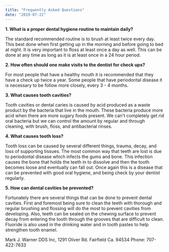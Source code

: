 ```yaml
---
title: "Frequently Asked Questions"
date: "2019-07-22"
---
```


**1. What is a proper dental hygiene routine to maintain daily?**

The standard recommended routine is to brush at least twice every day. This best done when first getting up in the morning and before going to bed at night. It is very important to floss at least once a day as well. This can be done at any time as long as it is at least once in a 24 hour period.

**2. How often should one make visits to the dentist for check ups?**

For most people that have a healthy mouth it is recommended that they have a check up twice a year. Some people that have periodontal disease it is necessary to be follow more closely, every 3 - 4 months.

**3. What causes tooth cavities?**

Tooth cavities or dental caries is caused by acid produced as a waste product by the bacteria that live in the mouth. These bacteria produce more acid when there are more sugary foods present. We can't completely get rid oral bacteria but we can control the amount by regular and through cleaning, with brush, floss, and antibacterial rinses.

**4. What causes tooth loss?**

Tooth loss can be caused by several different things, trauma, decay, and loss of supporting tissues. The most common way that teeth are lost is due to periodontal disease which infects the gums and bone. This infection causes the bone that holds the teeth in to dissolve and then the tooth becomes loose and eventually can fall out. Once again this is a disease that can be prevented with good oral hygiene, and being check by your dentist regularly.

**5. How can dental cavities be prevented?**

Fortunately there are several things that can be done to prevent dental cavities. First and foremost being sure to clean the teeth with thorough and regular brushing and flossing will do the most to prevent cavities from developing. Also, teeth can be sealed on the chewing surface to prevent decay from entering the tooth through the grooves that are difficult to clean. Fluoride is also used in the drinking water and in tooth pastes to help strengthen tooth enamel.

Mark J. Warner DDS Inc, 1291 Oliver Rd. Fairfield Ca. 94534 Phone: 707-422-7633
